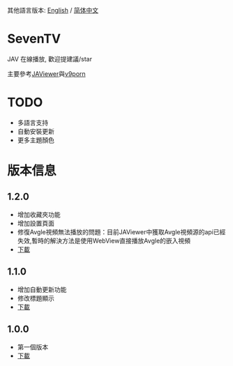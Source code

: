 其他語言版本: [English](https://github.com/over-driver/SevenTV/blob/master/README-en.md) / [简体中文](https://github.com/over-driver/SevenTV/blob/master/README.md)

# SevenTV

JAV 在線播放, 歡迎提建議/star

主要參考[JAViewer](https://github.com/SplashCodes/JAViewer)與[v9porn](https://github.com/techGay/v9porn)

# TODO

- 多語言支持
- 自動安裝更新
- 更多主題顏色

# 版本信息

## 1.2.0

- 增加收藏夾功能
- 增加設置頁面
- 修復Avgle視頻無法播放的問題：目前JAViewer中獲取Avgle視頻源的api已經失效,暫時的解決方法是使用WebView直接播放Avgle的嵌入視頻
- [下載](https://github.com/over-driver/SevenTV/releases/download/1.2.0/SevenTV-release-1.2.0.apk)

## 1.1.0

- 增加自動更新功能
- 修改標題顯示
- [下載](https://github.com/over-driver/SevenTV/releases/download/1.1.0/SevenTV-release-1.1.0.apk)

## 1.0.0

- 第一個版本
- [下載](https://github.com/over-driver/SevenTV/releases/download/1.0.0/SevenTV-release-1.0.0.apk)